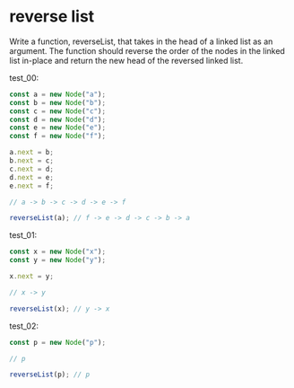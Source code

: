 # reverse list

Write a function, reverseList, that takes in the head of a linked list as an argument. The function should reverse the order of the nodes in the linked list in-place and return the new head of the reversed linked list.

test_00:
```js
const a = new Node("a");
const b = new Node("b");
const c = new Node("c");
const d = new Node("d");
const e = new Node("e");
const f = new Node("f");

a.next = b;
b.next = c;
c.next = d;
d.next = e;
e.next = f;

// a -> b -> c -> d -> e -> f

reverseList(a); // f -> e -> d -> c -> b -> a
```

test_01:
```js
const x = new Node("x");
const y = new Node("y");

x.next = y;

// x -> y

reverseList(x); // y -> x
```

test_02:
```js
const p = new Node("p");

// p

reverseList(p); // p
```
